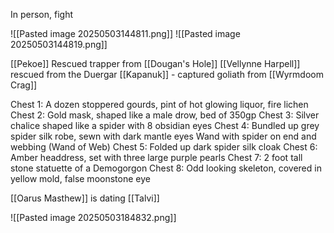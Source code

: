 
In person, fight

![[Pasted image 20250503144811.png]]
![[Pasted image 20250503144819.png]]


[[Pekoe]] Rescued trapper from [[Dougan's Hole]]
[[Vellynne Harpell]] rescued from the Duergar
[[Kapanuk]] - captured goliath from [[Wyrmdoom Crag]]

Chest 1:
	A dozen stoppered gourds, pint of hot glowing liquor, fire lichen
Chest 2:
	Gold mask, shaped like a male drow, bed of 350gp
Chest 3:
	Silver chalice shaped like a spider with 8 obsidian eyes
Chest 4:
	Bundled up grey spider silk robe, sewn with dark mantle eyes
	Wand with spider on end and webbing (Wand of Web)
Chest 5:
	Folded up dark spider silk cloak
Chest 6:
	Amber headdress, set with three large purple pearls
Chest 7:
	2 foot tall stone statuette of a Demogorgon
Chest 8:
	Odd looking skeleton, covered in yellow mold, false moonstone eye


[[Oarus Masthew]] is dating [[Talvi]]




![[Pasted image 20250503184832.png]]